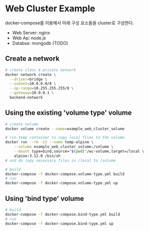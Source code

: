 # Web Cluster Example

docker-compose를 이용해서 아래 구성 요소들을 cluster로 구성한다.

- Web Server: nginx
- Web Ap: node.js
- Databse: mongodb (TODO)

## Create a network

```sh
# create class A private network
docker network create \
  --driver=bridge \
  --subnet=10.0.0.0/8 \
  --ip-range=10.255.255.255/8 \
  --gateway=10.0.0.1 \
  backend-network
```

## Using the existing 'volume type' volume

```sh
# create volume
docker volume create --name=example_web_cluster_volume

# run temp container to copy local files to the volume
docker run --rm -it --name temp-alpine \
    --volume example_web_cluster_volume:/volume \
    --mount type=bind,source="$(pwd)"/wc-volume,target=/local \
    alpine:3.12.0 /bin/sh
# and do copy necessary files in /local to /volume

# build
docker-compose -f docker-compose.volume-type.yml build
# run
docker-compose -f docker-compose.volume-type.yml up
```

## Using 'bind type' volume

```sh
# build
docker-compose -f docker-compose.bind-type.yml build
# run
docker-compose -f docker-compose.bind-type.yml up
```
